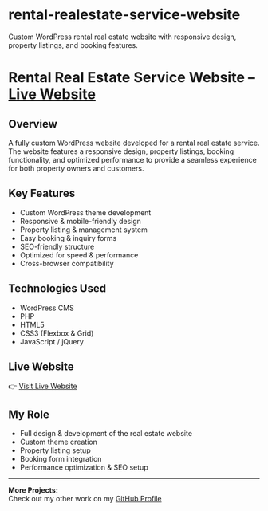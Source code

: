 # rental-realestate-service-website
Custom WordPress rental real estate website with responsive design, property listings, and booking features.
# Rental Real Estate Service Website – [Live Website](https://rmblonghorn.com/)

## Overview
A fully custom WordPress website developed for a rental real estate service. The website features a responsive design, property listings, booking functionality, and optimized performance to provide a seamless experience for both property owners and customers.

## Key Features
- Custom WordPress theme development
- Responsive & mobile-friendly design
- Property listing & management system
- Easy booking & inquiry forms
- SEO-friendly structure
- Optimized for speed & performance
- Cross-browser compatibility

## Technologies Used
- WordPress CMS
- PHP
- HTML5
- CSS3 (Flexbox & Grid)
- JavaScript / jQuery

## Live Website
👉 [Visit Live Website](https://rmblonghorn.com/)

## My Role
- Full design & development of the real estate website
- Custom theme creation
- Property listing setup
- Booking form integration
- Performance optimization & SEO setup

---

**More Projects:**  
Check out my other work on my [GitHub Profile](https://github.com/UmerDev695)
